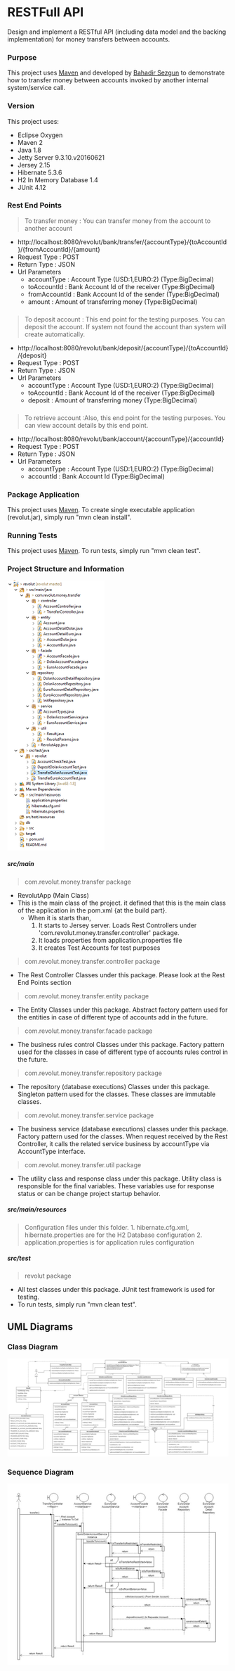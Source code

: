 # RESTFull API
Design and implement a RESTful API (including data model and the backing implementation) for money
transfers between accounts.

### Purpose
This project uses [Maven](https://maven.apache.org/) and developed by [Bahadir Sezgun](https://www.linkedin.com/in/bsezgun/) to demonstrate how to transfer money between accounts invoked by another internal system/service call.

### Version
This project uses:
- Eclipse Oxygen
- Maven 2
- Java 1.8
- Jetty Server 9.3.10.v20160621
- Jersey 2.15
- Hibernate 5.3.6
- H2 In Memory Database 1.4
- JUnit 4.12
 
### Rest End Points
> To transfer money : You can transfer money from the account to another account
  - http://localhost:8080/revolut/bank/transfer/{accountType}/{toAccountId}/{fromAccountId}/{amount}
  -  Request Type : POST
  -  Return Type  : JSON
  -  Url Parameters
     - accountType : Account Type (USD:1,EURO:2) (Type:BigDecimal)
     - toAccountId : Bank Account Id of the receiver (Type:BigDecimal)
     - fromAccountId : Bank Account Id of the sender (Type:BigDecimal)
     - amount : Amount of transferring money (Type:BigDecimal)
###
> To deposit account : This end point for the testing purposes. You can deposit the account. If system not found the account than system will create automatically.  
  -  http://localhost:8080/revolut/bank/deposit/{accountType}/{toAccountId}/{deposit} 
  -  Request Type : POST
  -  Return Type  : JSON
  -  Url Parameters
      - accountType : Account Type (USD:1,EURO:2) (Type:BigDecimal)
      - toAccountId : Bank Account Id of the receiver (Type:BigDecimal) 
      - deposit : Amount of transferring money (Type:BigDecimal)

###
> To retrieve account :Also, this end point for the testing purposes. You can view account details by this end point. 
  -  http://localhost:8080/revolut/bank/account/{accountType}/{accountId} 
  -  Request Type : POST
  -  Return Type  : JSON
  -  Url Parameters
      	- accountType : Account Type (USD:1,EURO:2) (Type:BigDecimal)
    	- accountId : Bank Account Id  (Type:BigDecimal)  
    
### Package Application
This project uses [Maven](https://maven.apache.org/).
To create single executable application (revolut.jar), simply run "mvn clean install".

### Running Tests
This project uses [Maven](https://maven.apache.org/).
To run tests, simply run "mvn clean test".

### Project Structure and Information
	
![alt text](https://github.com/bsezgun/revolut/blob/master/revolut/src/main/resources/imgs/project_structure.PNG)

##### src/main	
> com.revolut.money.transfer package
- RevolutApp (Main Class)
- This is the main class of the project. it defined that this is the main class of the application in the pom.xml {at the build part}.
	- When it is starts than, 
		1. It starts to Jersey server. Loads Rest Controllers under 'com.revolut.money.transfer.controller' package.
		2. It loads properties from application.properties file
		3. It creates Test Accounts for test purposes
		    
> com.revolut.money.transfer.controller package
- The Rest Controller Classes under this package. Please look at the Rest End Points section
		
> com.revolut.money.transfer.entity package
- The Entity Classes under this package. Abstract factory pattern used for the entities in case of different type of accounts add in the future.

> com.revolut.money.transfer.facade package
- The business rules control Classes under this package. Factory pattern used for the classes in case of different type of accounts rules control in the future.
		
> com.revolut.money.transfer.repository package
- The repository (database executions) Classes under this package. Singleton pattern used for the classes. These classes are immutable classes.
			
> com.revolut.money.transfer.service package
- The business service (database executions) classes under this package. Factory pattern used for the classes. When request received by the Rest Controller, it calls the related service business by accountType via AccountType interface.
		
> com.revolut.money.transfer.util package
- The utility class and response class  under this package. Utility class is responsible for the final variables. These variables use for response status or can be change project startup behavior.
		 
##### src/main/resources
> Configuration files under this folder. 
		  1. hibernate.cfg.xml, hibernate.properties are for the H2 Database configuration 
		  2. application.properties is for application rules configuration
#####  src/test
> revolut package
- All test classes under this package. JUnit test framework is used for testing.	
- To run tests, simply run "mvn clean test".	

## UML Diagrams
### Class Diagram
![alt text](https://github.com/bsezgun/revolut/blob/master/revolut/src/main/resources/imgs/class_diagram.jpg)
### Sequence Diagram
![alt text](https://github.com/bsezgun/revolut/blob/master/revolut/src/main/resources/imgs/sequence_diagram.jpg)
